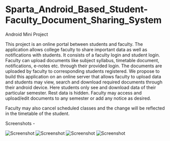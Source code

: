 # Sparta_Android_Based_Student-Faculty_Document_Sharing_System
Android Mini Project

This project is an online portal between students and faculty. The application allows college faculty to share important data as well as notifications with students. It consists of a faculty login and student login. Faculty can upload documents like subject syllabus, timetable document, notifications, e-notes etc. through their provided login. The documents are uploaded by faculty to corresponding students registered. We propose to build this application on an online server that allows faculty to upload data and students may view, search and download required documents through their android device. Here students only see and download data of their particular semester. Rest data is hidden. Faculty may access and upload/edit documents to any semester or add any notice as desired.

Faculty may also cancel scheduled classes and the change will be reflected in the timetable of the student.

Screenshots -

![Screenshot](ss1.jpeg)
![Screenshot](ss2.jpeg)
![Screenshot](ss3.jpeg)
![Screenshot](ss4.jpeg)
